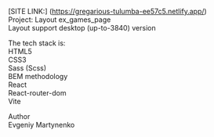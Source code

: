 [SITE LINK:] (https://gregarious-tulumba-ee57c5.netlify.app/)  
Project: Layout ex_games_page  
Layout support desktop (up-to-3840) version

The tech stack is:  
HTML5  
CSS3  
Sass (Scss)  
BEM methodology  
React  
React-router-dom  
Vite

Author  
Evgeniy Martynenko
